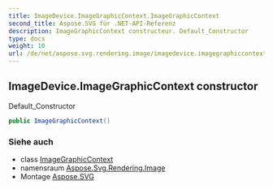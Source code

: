 ```yaml
---
title: ImageDevice.ImageGraphicContext.ImageGraphicContext
second_title: Aspose.SVG für .NET-API-Referenz
description: ImageGraphicContext constructeur. Default_Constructor
type: docs
weight: 10
url: /de/net/aspose.svg.rendering.image/imagedevice.imagegraphiccontext/imagegraphiccontext/
---
```

## ImageDevice.ImageGraphicContext constructor

Default_Constructor

```csharp
public ImageGraphicContext()
```

### Siehe auch

* class [ImageGraphicContext](../)
* namensraum [Aspose.Svg.Rendering.Image](../../imagedevice.imagegraphiccontext/)
* Montage [Aspose.SVG](../../../)


